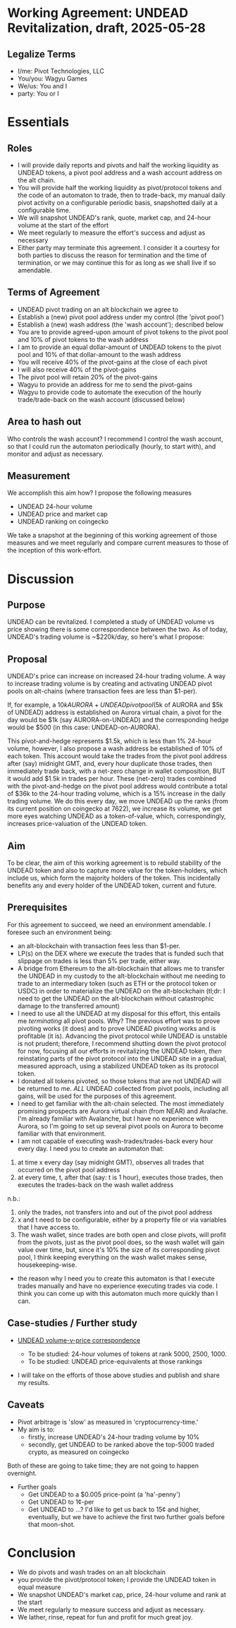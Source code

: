 # Working Agreement: UNDEAD Revitalization, draft, 2025-05-28

## Legalize Terms

* I/me: Pivot Technologies, LLC
* You/you: Wagyu Games
* We/us: You and I
* party: You or I

# Essentials

## Roles

* I will provide daily reports and pivots and half the working liquidity as
UNDEAD tokens, a pivot pool address and a wash account address on the alt chain.
* You will provide half the working liquidity as pivot/protocol tokens and the 
code of an automaton to trade, then to trade-back, my manual daily pivot 
activity on a configurable periodic basis, snapshotted daily at a configurable
time.
* We will snapshot UNDEAD's rank, quote, market cap, and 24-hour volume at the
start of the effort
* We meet regularly to measure the effort's success and adjust as necessary
* Either party may terminate this agreement. I consider it a courtesy for both
parties to discuss the reason for termination and the time of termination, or
we may continue this for as long as we shall live if so amendable.

## Terms of Agreement

* UNDEAD pivot trading on an alt blockchain we agree to
* Establish a (new) pivot pool address under my control (the 'pivot pool')
* Establish a (new) wash address (the 'wash account'); described below
* You are to provide agreed-upon amount of pivot tokens to the pivot pool and
10% of pivot tokens to the wash address
* I am to provide an equal dollar-amount of UNDEAD tokens to the pivot pool and
10% of that dollar-amount to the wash address
* You will receive 40% of the pivot-gains at the close of each pivot
* I will also receive 40% of the pivot-gains
* The pivot pool will retain 20% of the pivot-gains
* Wagyu to provide an address for me to send the pivot-gains
* Wagyu to provide code to automate the execution of the hourly trade/trade-back
on the wash account (discussed below)

## Area to hash out

Who controls the wash account? I recommend I control the wash account, so that 
I could run the automaton periodically (hourly, to start with), and monitor and
adjust as necessary.

## Measurement

We accomplish this aim how? I propose the following measures

* UNDEAD 24-hour volume
* UNDEAD price and market cap
* UNDEAD ranking on coingecko

We take a snapshot at the beginning of this working agreement of those measures
and we meet regularly and compare current measures to those of the inception
of this work-effort.

# Discussion

## Purpose

UNDEAD can be revitalized. I completed a study of UNDEAD volume vs price showing
there is some correspondence between the two. As of today, UNDEAD's trading
volume is ~$220k/day, so here's what I propose:

## Proposal

UNDEAD's price can increase on increased 24-hour trading volume. A way to 
increase trading volume is by creating and activating UNDEAD pivot pools on
alt-chains (where transaction fees are less than $1-per).

If, for example, a $10k AURORA+UNDEAD pivot pool ($5k of AURORA and $5k of 
UNDEAD) address is established on Aurora virtual chain, a pivot for the day 
would be $1k (say AURORA-on-UNDEAD) and the corresponding hedge would be $500
(in this case: UNDEAD-on-AURORA).

This pivot-and-hedge represents $1.5k, which is less than 1% 24-hour volume,
however, I also propose a wash address be established of 10% of each token.
This account would take the trades from the pivot pool address after (say)
midnight GMT, and, every hour duplicate those trades, then immediately trade
back, with a net-zero change in wallet composition, BUT it would add $1.5k
in trades per hour. These (net-zero) trades combined with the pivot-and-hedge
on the pivot pool address would contribute a total of $36k to the 24-hour
trading volume, which is a 15% increase in the daily trading volume. We do this
every day, we move UNDEAD up the ranks (from its current position on coingecko
at 7622), we increase its volume, we get more eyes watching UNDEAD as a 
token-of-value, which, correspondingly, increases price-valuation of the 
UNDEAD token.

## Aim

To be clear, the aim of this working agreement is to rebuild stability of the
UNDEAD token and also to capture more value for the token-holders, which include
us, which form the majority holders of the token. This incidentally benefits
any and every holder of the UNDEAD token, current and future.

## Prerequisites

For this agreement to succeed, we need an environment amendable. I foresee such
an environment being:

* an alt-blockchain with transaction fees less than $1-per.
* LP(s) on the DEX where we execute the trades that is funded such that slippage
on trades is less than 5% per trade, either way.
* A bridge from Ethereum to the alt-blockchain that allows me to transfer the
UNDEAD in my custody to the alt-blockchain without me needing to trade to an
intermediary token (such as ETH or the protocol token or USDC) in order to
materialize the UNDEAD on the alt-blockchain (tl;dr: I need to get the UNDEAD
on the alt-blockchain without catastrophic damage to the transferred amount)
* I need to use all the UNDEAD at my disposal for this effort, this entails me 
*terminating* all pivot pools. Why? The previous effort was to prove pivoting
works (it does) and to prove UNDEAD pivoting works and is profitable (it is).
Advancing the pivot protocol while UNDEAD is unstable is not prudent; therefore,
I recommend shutting down the pivot protocol for now, focusing all our efforts
in revitalizing the UNDEAD token, *then* reinstating parts of the pivot protocol
into the UNDEAD site in a gradual, measured approach, using a stabilized UNDEAD
token as its protocol token.
* I donated all tokens pivoted, so those tokens that are not UNDEAD will be 
returned to me. *ALL* UNDEAD collected from pivot pools, including all gains, 
will be used for the purposes of this agreement.
* I need to get familiar with the alt-chain selected. The most immediately
promising prospects are Aurora virtual chain (from NEAR) and Avalache. I'm 
already familiar with Avalanche, but I have no experience with Aurora, so I'm
going to set up several pivot pools on Aurora to become familiar with that
environment.
* I am not capable of executing wash-trades/trades-back every hour every day.
I need you to create an automaton that:

1. at time x every day (say midnight GMT), observes all trades that occurred
on the pivot pool address
2. at every time, t,  after that (say: t is 1 hour), executes those trades, 
then executes the trades-back on the wash wallet address

n.b.: 

1. only the trades, not transfers into and out of the pivot pool address
2. x and t need to be configurable, either by a property file or via variables
that I have access to.
3. The wash wallet, since trades are both open and close pivots, will profit
from the pivots, just as the pivot pool does, so the wash wallet will gain
value over time, but, since it's 10% the size of its corresponding pivot pool,
I think keeping everything on the wash wallet makes sense, housekeeping-wise.

* the reason why I need you to create this automaton is that I execute trades
manually and have no experience executing trades via code. I think you can
come up with this automaton much more quickly than I can.

## Case-studies / Further study

* [UNDEAD volume-v-price correspondence](/articles/undead-price-v-volume-study.md)
  * To be studied: 24-hour volumes of tokens at rank 5000, 2500, 1000.
  * To be studied: UNDEAD price-equivalents at those rankings

* I will take on the efforts of those above studies and publish and share my
results.

## Caveats

* Pivot arbitrage is 'slow' as measured in 'cryptocurrency-time.'
* My aim is to:
  * firstly, increase UNDEAD's 24-hour trading volume by 10%
  * secondly, get UNDEAD to be ranked above the top-5000 traded crypto, as
measured on coingecko

Both of these are going to take time; they are not going to happen overnight.

* Further goals
  * Get UNDEAD to a $0.005 price-point (a 'ha'-penny')
  * Get UNDEAD to 1¢-per
  * Get UNDEAD to ...? I'd like to get us back to 15¢ and higher, eventually,
but we have to achieve the first two further goals before that moon-shot.

# Conclusion

* We do pivots and wash trades on an alt blockchain
* you provide the pivot/protocol token; I provide the UNDEAD token in equal
measure
* We snapshot UNDEAD's market cap, price, 24-hour volume and rank at the start
* We meet regularly to measure success and adjust as necessary.
* We lather, rinse, repeat for fun and profit for much great joy.

